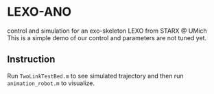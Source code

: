 # LEXO-ANO
control and simulation for an exo-skeleton LEXO from STARX @ UMich  
This is a simple demo of our control and parameters are not tuned yet.  
## Instruction
Run `TwoLinkTestBed.m` to see simulated trajectory and then run `animation_robot.m` to visualize.